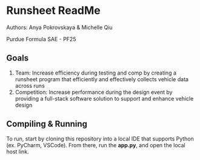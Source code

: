 # Runsheet ReadMe

Authors: Anya Pokrovskaya & Michelle Qiu

Purdue Formula SAE - PF25

## Goals
1. Team: Increase efficiency during testing and comp by creating a runsheet program that efficiently and effectively collects vehicle data across runs
2. Competition: Increase performance during the design event by providing a full-stack software solution to support and enhance vehicle design

## Compiling & Running
To run, start by cloning this repository into a local IDE that supports Python (ex. PyCharm, VSCode). From there, run the **app.py**, and open the local host link. 

